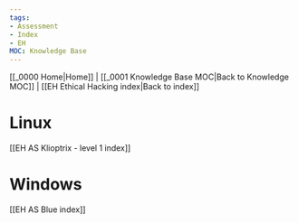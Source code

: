 ```yaml
---
tags:
- Assessment
- Index
- EH
MOC: Knowledge Base
---
```

[[_0000 Home|Home]] | [[_0001 Knowledge Base MOC|Back to Knowledge MOC]] | [[EH Ethical Hacking index|Back to index]]
# Linux
[[EH AS Klioptrix - level 1 index]]
# Windows
[[EH AS Blue index]]
